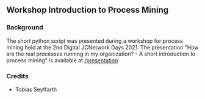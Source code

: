 ## Workshop Introduction to Process Mining

### Background
The short python script was presented during a workshop for process mining held at the 2nd Digital JCNetwork Days 2021. The presentation "How are the real processes running in my organization? - A short introduction to process mining" is available at [/presentation](/presentation) 

### Credits
- Tobias Seyffarth
